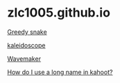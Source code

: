 # zlc1005.github.io
[Greedy snake](greedy_snake.html)

[kaleidoscope](wht.html)

[Wavemaker](w.html)

[How do I use a long name in kahoot?](why.md)
